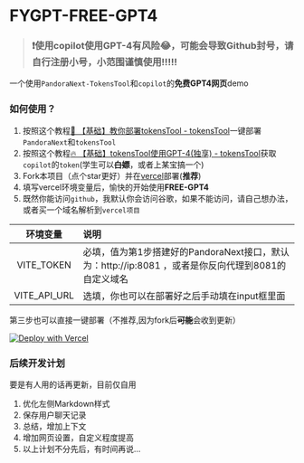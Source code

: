 # FYGPT-FREE-GPT4
> ### ❗使用**copilot**使用GPT-4有风险😂，可能会导致**Github封号**，请自行注册**小号**，**小范围谨慎**使用!!!!!

一个使用`PandoraNext-TokensTool`和`copilot`的**免费GPT4网页**demo

### 如何使用？
1. 按照这个教程[🦄 【基础】教你部署tokensTool - tokensTool](https://apifox.com/apidoc/shared-40345b46-9c9c-45cc-b494-6a6a387a978f/doc-3430777)一键部署`PandoraNext`和`tokensTool`
2. 按照这个教程[🔥 【基础】tokensTool使用GPT-4(独享) - tokensTool](https://apifox.com/apidoc/shared-40345b46-9c9c-45cc-b494-6a6a387a978f/doc-3482396)获取`copilot`的`token`(学生可以~~**白嫖**~~，或者上某宝搞一个)
3. Fork本项目（点个star更好）并在[vercel](https://vercel.com)部署(**推荐**)
4. 填写vercel环境变量后，愉快的开始使用**FREE-GPT4**
5. 既然你能访问`github`，我默认你会访问谷歌，如果不能访问，请自己想办法，或者买一个域名解析到`vercel项目`

|   环境变量   | 说明                                                         |
| :----------: | :----------------------------------------------------------- |
|  VITE_TOKEN  | 必填，值为第1步搭建好的PandoraNext接口，默认为：http://ip:8081 ，或者是你反向代理到8081的自定义域名 |
| VITE_API_URL | 选填，你也可以在部署好之后手动填在input框里面                |

第三步也可以直接一键部署（不推荐,因为fork后~~**可能**~~会收到更新）

[![Deploy with Vercel](https://vercel.com/button)](https://vercel.com/new/clone?repository-url=https%3A%2F%2Fgithub.com%2Ffangyuan99%2FFYGPT-FREE-GPT4&env=VITE_API_URL&project-name=FYGPT-FREE-GPT4&repository-name=FYGPT-FREE-GPT4)



### 后续开发计划

要是有人用的话再更新，目前仅自用

1. 优化左侧Markdown样式
2. 保存用户聊天记录
3. 总结，增加上下文
4. 增加网页设置，自定义程度提高
5. 以上计划不分先后，有时间再说...
